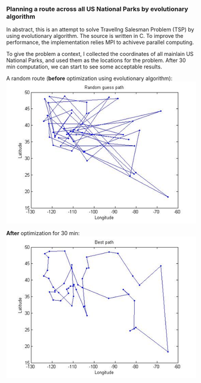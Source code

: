 ### Planning a route across all US National Parks by evolutionary algorithm

In abstract, this is an attempt to solve Travellng Salesman Problem (TSP) by using evolutionary algorithm. The source is written in C. To improve the performance, the implementation relies MPI to achiveve parallel computing.

To give the problem a context, I collected the coordinates of all mainlain US National Parks, and used them as the locations for the problem. After 30 min computation, we can start to see some acceptable results.

A random route (**before** optimization using evolutionary algorithm):
![This is a figure representing a random guess path for national parks](before.jpg)

**After** optimization for 30 min:
![This is a figure representing the optimized path for national parks](after.jpg)